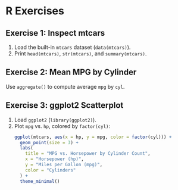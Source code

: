 # R Exercises

## Exercise 1: Inspect mtcars
1. Load the built-in `mtcars` dataset (`data(mtcars)`).
2. Print `head(mtcars)`, `str(mtcars)`, and `summary(mtcars)`.

## Exercise 2: Mean MPG by Cylinder
Use `aggregate()` to compute average `mpg` by `cyl`.

## Exercise 3: ggplot2 Scatterplot
1. Load `ggplot2` (`library(ggplot2)`).
2. Plot `mpg` vs. `hp`, colored by `factor(cyl)`:
   ```r
   ggplot(mtcars, aes(x = hp, y = mpg, color = factor(cyl))) +
     geom_point(size = 3) +
     labs(
       title = "MPG vs. Horsepower by Cylinder Count",
       x = "Horsepower (hp)",
       y = "Miles per Gallon (mpg)",
       color = "Cylinders"
     ) +
     theme_minimal()
